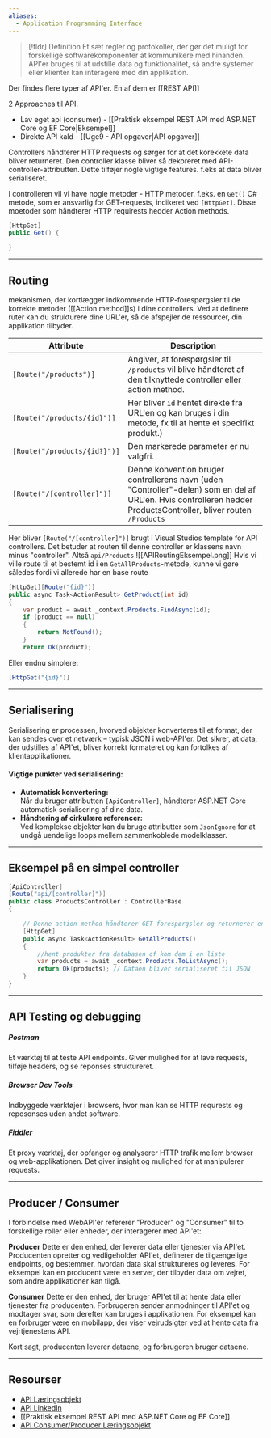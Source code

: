 ```yaml
---
aliases:
  - Application Programming Interface
---
```


> [!tldr] Definition
> Et sæt regler og protokoller, der gør det muligt for forskellige softwarekomponenter at kommunikere med hinanden. API'er bruges til at udstille data og funktionalitet, så andre systemer eller klienter kan interagere med din applikation.

Der findes flere typer af API'er. En af dem er [[REST API]]

2 Approaches til API.
- Lav eget api (consumer) - [[Praktisk eksempel REST API med ASP.NET Core og EF Core|Eksempel]]
- Direkte API kald - [[Uge9 - API opgaver|API opgaver]]

Controllers håndterer HTTP requests og sørger for at det korekkete data bliver returneret.
Den controller klasse bliver så dekoreret med API-controller-attributten. Dette tilføjer nogle vigtige features. f.eks at data bliver serialiseret. 

I controlleren vil vi have nogle metoder - HTTP metoder. f.eks. en ``Get()`` C# metode, som er ansvarlig for GET-requests, indikeret ved `[HttpGet]`. Disse moetoder som håndterer HTTP requirests hedder Action methods.
```csharp
[HttpGet]
public Get() {

}
```

---

## Routing
mekanismen, der kortlægger indkommende HTTP-forespørgsler til de korrekte metoder ([[Action method]]s) i dine controllers. Ved at definere ruter kan du strukturere dine URL'er, så de afspejler de ressourcer, din applikation tilbyder.

| Attribute                    | Description                                                                                                                                                       |
| ---------------------------- | ----------------------------------------------------------------------------------------------------------------------------------------------------------------- |
| `[Route("/products")]`       | Angiver, at forespørgsler til `/products` vil blive håndteret af den tilknyttede controller eller action method.                                                  |
| `[Route("/products/{id}")]`  | Her bliver `id` hentet direkte fra URL'en og kan bruges i din metode, fx til at hente et specifikt produkt.)                                                      |
| `[Route("/products/{id?}")]` | Den markerede parameter er nu valgfri.                                                                                                                            |
| `[Route("/[controller]")]`   | Denne konvention bruger controllerens navn (uden "Controller"-delen) som en del af URL'en. Hvis controlleren hedder ProductsController, bliver routen `/Products` |
Her bliver `[Route("/[controller]")]` brugt i Visual Studios template for API controllers. Det betuder at routen til denne controller er klassens navn minus "controller". Altså `api/Products`
![[APIRoutingEksempel.png]]
Hvis vi ville route til et bestemt id i en `GetAllProducts`-metode, kunne vi gøre således fordi vi allerede har en base route
```csharp
[HttpGet][Route("{id}")]
public async Task<ActionResult> GetProduct(int id)
{
	var product = await _context.Products.FindAsync(id);
	if (product == null)
	{
		return NotFound();
	}
	return Ok(product);
```
Eller endnu simplere:
```csharp
[HttpGet("{id}")]
```

---

## Serialisering
Serialisering er processen, hvorved objekter konverteres til et format, der kan sendes over et netværk – typisk JSON i web-API'er. Det sikrer, at data, der udstilles af API'et, bliver korrekt formateret og kan fortolkes af klientapplikationer.

#### Vigtige punkter ved serialisering:
- **Automatisk konvertering:**  
    Når du bruger attributten `[ApiController]`, håndterer ASP.NET Core automatisk serialisering af dine data.
- **Håndtering af cirkulære referencer:**  
    Ved komplekse objekter kan du bruge attributter som `JsonIgnore` for at undgå uendelige loops mellem sammenkoblede modelklasser.

---

## Eksempel på en simpel controller
```csharp
[ApiController]
[Route("api/[controller]")]
public class ProductsController : ControllerBase
{

    // Denne action method håndterer GET-forespørgsler og returnerer en liste af produkter
	[HttpGet]
	public async Task<ActionResult> GetAllProducts()
	{
		//hent produkter fra databasen of kom dem i en liste
		var products = await _context.Products.ToListAsync(); 
		return Ok(products); // Dataen bliver serialiseret til JSON
	}
}
```
---

## API Testing og debugging
##### Postman
Et værktøj til at teste API endpoints. Giver mulighed for at lave requests, tilføje headers, og se reponses struktureret.
##### Browser Dev Tools
Indbyggede værktøjer i browsers, hvor man kan se HTTP requrests og reposonses uden andet software.
##### Fiddler
Et proxy værktøj, der opfanger og analyserer HTTP trafik mellem browser og web-applikationen. Det giver insight og mulighed for at manipulerer requests.

---    

## Producer / Consumer
I forbindelse med WebAPI'er refererer "Producer" og "Consumer" til to forskellige roller eller enheder, der interagerer med API'et:

**Producer** 
Dette er den enhed, der leverer data eller tjenester via API'et. Producenten opretter og vedligeholder API'et, definerer de tilgængelige endpoints, og bestemmer, hvordan data skal struktureres og leveres. For eksempel kan en producent være en server, der tilbyder data om vejret, som andre applikationer kan tilgå.
	
**Consumer** 
Dette er den enhed, der bruger API'et til at hente data eller tjenester fra producenten. Forbrugeren sender anmodninger til API'et og modtager svar, som derefter kan bruges i applikationen. For eksempel kan en forbruger være en mobilapp, der viser vejrudsigter ved at hente data fra vejrtjenestens API.


Kort sagt, producenten leverer dataene, og forbrugeren bruger dataene.

---

## Resourser
- [API Læringsobjekt](https://scorm.itslearning.com/data/3289/C20150/ims_import_35/scormcontent/index.html#/lessons/pXgGVCJuSbMjcThYav2SA69FMj2J0Lrh)
- [API LinkedIn](https://www.linkedin.com/learning/building-web-apis-with-asp-dot-net-core-in-dot-net)
- [[Praktisk eksempel REST API med ASP.NET Core og EF Core]]
- [API Consumer/Producer Læringsobjekt](https://scorm.itslearning.com/data/3289/C20150/ims_import_37/scormcontent/index.html#/lessons/dXernJESphMLlxbBN2T7mqqRqAiJgm31)